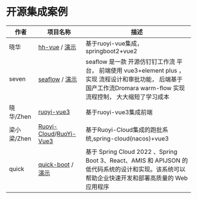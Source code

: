 # 开源集成案例

| 作者       | 项目名称                                                                                                             | 描述                                                                                                   |
|----------|------------------------------------------------------------------------------------------------------------------|------------------------------------------------------------------------------------------------------|
| 晓华       | [hh-vue](https://gitee.com/min290/hh-vue) / [演示](http://www.warm-flow.cn/)                                          | 基于ruoyi-vue集成，springboot2+vue2                                                                       |
| seven       | [seaflow](https://gitee.com/qq75547276/seaflow) / [演示](http://124.222.180.108:8999/)                             | seaflow 是一款 开源仿钉钉工作流 平台， 前端使用 vue3+element plus ， 实现 流程设计和审批功能， 后端基于国产工作流Dromara warm-flow 实现流程控制， 大大缩短了学习成本 |
| 晓华/Zhen  | [ruoyi-vue3](https://gitee.com/min290/RuoYi-Vue3.git )                                                           | 基于ruoyi-vue3集成前端                                                                                     |
| 梁小梁/Zhen | [Ruoyi-Cloud](https://gitee.com/liangliyun/RuoYi-Cloud)/[RuoYi-Vue3](https://gitee.com/liangliyun/RuoYi-Vue3-UI) | 基于Ruoyi-Cloud集成的跑批系统,spring-cloud(nacos)+vue3                                                        |
| quick    | [quick-boot](https://github.com/csx-bill/quick-boot) / [演示](http://118.89.55.165)                                | 基于 Spring Cloud 2022 、Spring Boot 3、React、AMIS 和 APIJSON 的低代码系统的设计和实现。该系统可以帮助企业快速开发和部署高质量的 Web 应用程序  |


